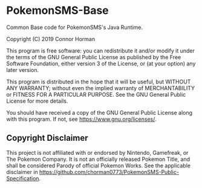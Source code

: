# PokemonSMS-Base
Common Base code for PokemonSMS's Java Runtime. 

Copyright (C) 2019  Connor Horman

This program is free software: you can redistribute it and/or modify
it under the terms of the GNU General Public License as published by
the Free Software Foundation, either version 3 of the License, or
(at your option) any later version.

This program is distributed in the hope that it will be useful,
but WITHOUT ANY WARRANTY; without even the implied warranty of
MERCHANTABILITY or FITNESS FOR A PARTICULAR PURPOSE.  See the
GNU General Public License for more details.

You should have received a copy of the GNU General Public License
along with this program.  If not, see <https://www.gnu.org/licenses/>.

## Copyright Disclaimer

This project is not affiliated with or endorsed by Nintendo, Gamefreak, or The Pokemon Company. 
It is not an officially released Pokemon Title, and shall be considered Parody of official Pokemon Works. 
See the applicable disclaimer in <https://github.com/chorman0773/PokemonSMS-Public-Specification>. 
